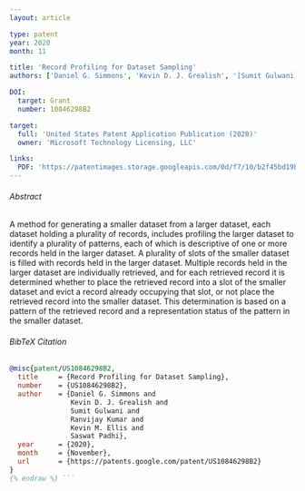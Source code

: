```yaml
---
layout: article

type: patent
year: 2020
month: 11

title: 'Record Profiling for Dataset Sampling'
authors: ['Daniel G. Simmons', 'Kevin D. J. Grealish', '[Sumit Gulwani]', 'Ranvijay Kumar', '[Kevin Michael Ellis]' , 'Saswat Padhi']

DOI:
  target: Grant
  number: 10846298B2

target:
  full: 'United States Patent Application Publication (2020)'
  owner: 'Microsoft Technology Licensing, LLC'

links:
  PDF: 'https://patentimages.storage.googleapis.com/0d/f7/10/b2f45bd19b45fa/US10846298.pdf'
---
```


###### Abstract

A method for generating a smaller dataset from a larger dataset,
each dataset holding a plurality of records,
includes profiling the larger dataset to identify a plurality of patterns,
each of which is descriptive of one or more records held in the larger dataset.
A plurality of slots of the smaller dataset is filled
with records held in the larger dataset.
Multiple records held in the larger dataset are individually retrieved,
and for each retrieved record it is determined
whether to place the retrieved record into a slot of the smaller dataset
and evict a record already occupying that slot,
or not place the retrieved record into the smaller dataset.
This determination is based on a pattern of the retrieved record
and a representation status of the pattern in the smaller dataset.

###### BibTeX Citation

```bibtex {% raw %}
@misc{patent/US10846298B2,
  title     = {Record Profiling for Dataset Sampling},
  number    = {US10846298B2},
  author    = {Daniel G. Simmons and
               Kevin D. J. Grealish and
               Sumit Gulwani and
               Ranvijay Kumar and
               Kevin M. Ellis and
               Saswat Padhi},
  year      = {2020},
  month     = {November},
  url       = {https://patents.google.com/patent/US10846298B2}
}
{% endraw %} ```